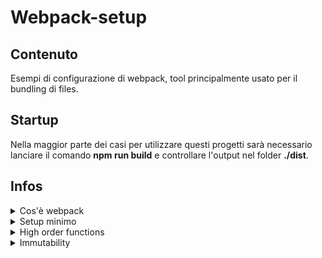 # Webpack-setup

## Contenuto

Esempi di configurazione di webpack, tool principalmente usato per il bundling di files.

## Startup

Nella maggior parte dei casi per utilizzare questi progetti sarà necessario lanciare il comando **npm run build** e controllare l'output nel folder **./dist**.

## Infos

<details>
    <summary>Cos'è webpack</summary>
        <p>
            Webpack si occupa di creare un "bundle" dei moduli javascript. Semplificando crea un unico file .js a partire da molteplici altri files. E' possibile tramite i loaders fornire ulteriori funzionalità come il bundling dei files scss e simili o la possibilità di utilizzare un transpiler. Tramite plugin è possibile aggiungere ulteriori funzionalità ai loaders.
        </p>
</details>

<details>
    <summary>Setup minimo</summary>
        <p>
            Il setup di webpack è eseguito tramite il file **webpack.config.js** che minimo richiede come dipendenze webpack e webpack-cli (la cli è lo strumento che permette di eseguire i comandi di webpack tramite la command line).
        </p>
</details>

<details>
    <summary>High order functions</summary>
        <p>
            Una funzione <strong>di ordine superiore</strong> è una funzione che prendi in input o restiuisce in output una funzione
        </p>
        <p>
            La funzione passata in input è chiamata anche <strong>callback</strong>
        </p>
        <p>
            Esempi di funzioni di ordine superiore built-in (ovvero messe a disposizione direttamente dallla specifica javascript, senza ulteriori dipendenze) sono le funzioni legate agli array come: map, filter, reduce, sort, foreach...
        </p>
        <p>
            Permettono di scrivere codice più elegante e di spezzettarne meglio la logica, prestandosi bene alla <strong>composition</strong>
        </p>
        <p>
</details>

<details>
    <summary>Immutability</summary>
        <p>
            Un valore è immutabile se una volta creato non può essere modificato 
        </p>
        <p>
            I valori primitivi come anche le stringhe sono tutti esempi di valori immutabili, questo non vale per gli oggetti
        </p>
        <p>La parola chiave const applicata ad un oggetto non indica che esso sia immutabile, semplicemente che l'identificativo (nome della variabile) non può essere riassegnato
        <p>
            Il metodo Object.freeze permette di rendere immutabile un oggetto, ma solo in maniera superficiale
        </p>
        <p>
            Il concetto di structural sharing utilizzato nel contesto dell'immutabilità permette di ottenere miglioramenti nelle performance; <a href="https://immutable-js.github.io/immutable-js/">Immutable.js</a> è una libreria creata specificatamente per questo scopo
        </p>
</details>
